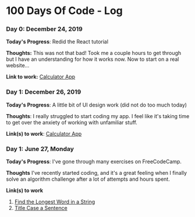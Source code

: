 # 100 Days Of Code - Log

### Day 0: December 24, 2019

**Today's Progress**: Redid the React tutorial

**Thoughts:** This was not that bad! Took me a couple hours to get through but I have an understanding for how it works now. Now to start on a real website...

**Link to work:** [Calculator App](http://www.example.com)

### Day 1: December 26, 2019 
**Today's Progress**: A little bit of UI design work (did not do too much today)

**Thoughts**: I really struggled to start coding my app. I feel like it's taking time to get over the anxiety of working with unfamiliar stuff.

**Link(s) to work**: [Calculator App](http://www.example.com)

### Day 1: June 27, Monday

**Today's Progress**: I've gone through many exercises on FreeCodeCamp.

**Thoughts** I've recently started coding, and it's a great feeling when I finally solve an algorithm challenge after a lot of attempts and hours spent.

**Link(s) to work**
1. [Find the Longest Word in a String](https://www.freecodecamp.com/challenges/find-the-longest-word-in-a-string)
2. [Title Case a Sentence](https://www.freecodecamp.com/challenges/title-case-a-sentence)
